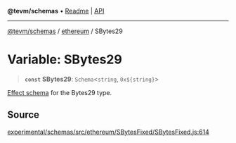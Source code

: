 **@tevm/schemas** • [Readme](../../README.md) \| [API](../../modules.md)

***

[@tevm/schemas](../../README.md) / [ethereum](../README.md) / SBytes29

# Variable: SBytes29

> **`const`** **SBytes29**: `Schema`\<`string`, ```0x${string}```\>

[Effect schema](https://github.com/Effect-TS/schema) for the Bytes29 type.

## Source

[experimental/schemas/src/ethereum/SBytesFixed/SBytesFixed.js:614](https://github.com/evmts/tevm-monorepo/blob/main/experimental/schemas/src/ethereum/SBytesFixed/SBytesFixed.js#L614)
